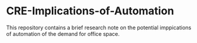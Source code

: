 # CRE-Implications-of-Automation

This repository contains a brief research note on the potential imppications of automation of the demand for office space.
